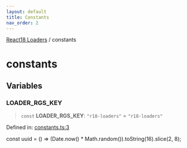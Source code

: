 ```yaml
---
layout: default
title: Constants
nav_order: 2
---
```


[React18 Loaders](modules.md) / constants

# constants

## Variables

### LOADER_RGS_KEY

> `const` **LOADER_RGS_KEY**: `"r18-loaders"` = `"r18-loaders"`

Defined in: [constants.ts:3](https://github.com/react18-tools/turborepo-template/blob/c0ce280424f534b03bede9f85f7ee8a16a91057f/lib/src/constants.ts#L3)

const uuid = () =\> (Date.now() \* Math.random()).toString(16).slice(2, 8);
